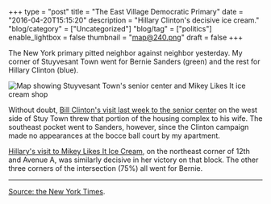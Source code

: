 +++
type = "post"
title = "The East Village Democratic Primary"
date = "2016-04-20T15:15:20"
description = "Hillary Clinton's decisive ice cream."
"blog/category" = ["Uncategorized"]
"blog/tag" = ["politics"]
enable_lightbox = false
thumbnail = "map@240.png"
draft = false
+++

<p>The New York primary pitted neighbor against neighbor yesterday. My corner of Stuyvesant Town went for Bernie Sanders (green) and the rest for Hillary Clinton (blue).</p>
<p><img alt="Map showing Stuyvesant Town's senior center and Mikey Likes It ice cream shop" src="map.png" /></p>
<p>Without doubt, <a href="https://town-village.com/2016/04/12/former-president-clinton-visits-stuy-town/">Bill Clinton's visit last week to the senior center</a> on the west side of Stuy Town threw that portion of the housing complex to his wife. The southeast pocket went to Sanders, however, since the Clinton campaign made no appearances at the bocce ball court by my apartment.</p>
<p><a href="http://www.eater.com/2016/4/18/11455030/hillary-clinton-mikey-likes-it-ice-cream">Hillary's visit to Mikey Likes It Ice Cream</a>, on the northeast corner of 12th and Avenue A, was similarly decisive in her victory on that block. The other three corners of the intersection (75%) all went for Bernie.</p>
<hr />
<p><a href="http://www.nytimes.com/interactive/2016/04/19/us/elections/new-york-city-democratic-primary-results.html">Source: the New York Times</a>.</p>
    